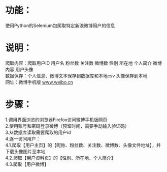 # 功能：
使用Python的Selenium包爬取特定新浪微博用户的信息

# 说明：
爬取内容：爬取用户ID 用户名 粉丝数 关注数 微博数 性别 所在地 个人简介 微博内容 用户头像 <br>
数据保存：个人信息、微博文本保存到数据库和本地csv 头像保存到本地 <br>
网址：微博手机版 www.weibo.cn

# 步骤：
1.调用界面浏览的浏览器Firefox访问微博手机版网页 <br>
2.使用账号和密码登录微博（预留时间，需要手动输入验证码） <br>
3.从数据库读取需要爬取的用户id <br>
4.逐一访问用户： <br>
  4.1.爬取【用户主页】的【昵称、粉丝数、关注数、微博数、头像文件地址】，并下载头像图片至本地 <br>
  4.2.爬取【用户资料页】的【性别、所在地、个人简介】 <br>
  4.3.爬取【用户微博】 <br>
